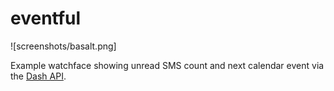 # eventful

![screenshots/basalt.png]

Example watchface showing unread SMS count and next calendar event via the 
[Dash API](https://github.com/C-D-Lewis/dash-api).
